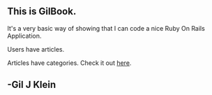 ## This is GilBook.

It's a very basic way of showing that I can code a nice Ruby On Rails Application.

Users have articles.

Articles have categories.
Check it out [here](https://gil-book.herokuapp.com).


## -Gil J Klein